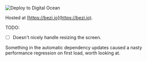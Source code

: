 ![Deploy to Digital Ocean](https://github.com/bezi/bezi.io/workflows/Deploy%20to%20Digital%20Ocean/badge.svg)

Hosted at [https://bezi.io](https://bezi.io).

TODO:
- [ ] Doesn't nicely handle resizing the screen.

Something in the automatic dependency updates caused a nasty performance regression on first load, worth looking at.
